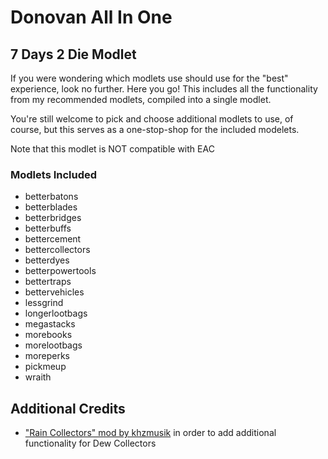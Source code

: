 # Donovan All In One

## 7 Days 2 Die Modlet

If you were wondering which modlets use should use for the "best" experience, look no further. Here you go!
This includes all the functionality from my recommended modlets, compiled into a single modlet.

You're still welcome to pick and choose additional modlets to use, of course, but this serves as a one-stop-shop for the included modelets.

Note that this modlet is NOT compatible with EAC

### Modlets Included

- betterbatons
- betterblades
- betterbridges
- betterbuffs
- bettercement
- bettercollectors
- betterdyes
- betterpowertools
- bettertraps
- bettervehicles
- lessgrind
- longerlootbags
- megastacks
- morebooks
- morelootbags
- moreperks
- pickmeup
- wraith

## Additional Credits

- ["Rain Collectors" mod by khzmusik](https://gitlab.com/karlgiesing/7d2d-a21-modlets) in order to add additional functionality for Dew Collectors
